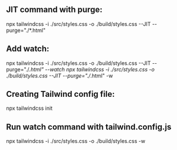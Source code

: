 ## JIT command with purge:
npx tailwindcss -i ./src/styles.css -o ./build/styles.css --JIT --purge="./*.html"

## Add watch:
npx tailwindcss -i ./src/styles.css -o ./build/styles.css --JIT --purge="./*.html" --watch
npx tailwindcss -i ./src/styles.css -o ./build/styles.css --JIT --purge="./*.html" -w

## Creating Tailwind config file:
npx tailwindcss init

## Run watch command with tailwind.config.js
npx tailwindcss -i ./src/styles.css -o ./build/styles.css -w